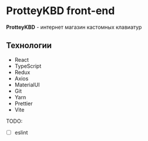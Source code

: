 # ProtteyKBD front-end

**ProtteyKBD** - интернет магазин кастомных клавиатур

## Технологии

- React
- TypeScript
- Redux
- Axios
- MaterialUI
- Git
- Yarn
- Prettier
- Vite

TODO:

- [ ] eslint
